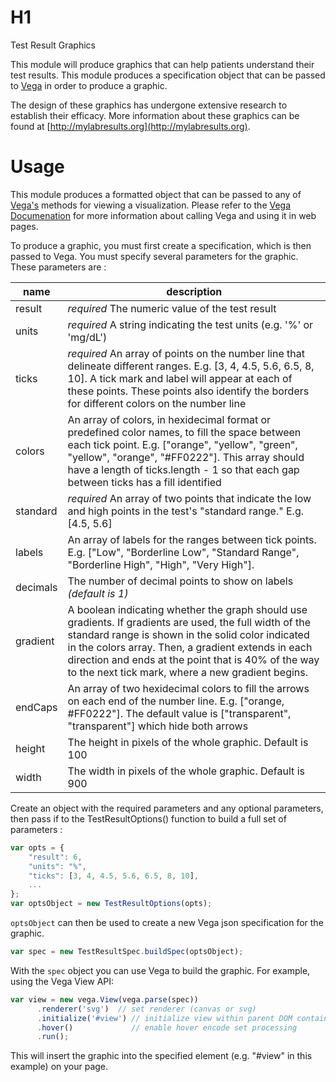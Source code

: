 # H1
Test Result Graphics

This module will produce graphics that can help patients understand their test results. This module produces a specification object that can be passed to [Vega](https://vega.github.io/vega/) in order to produce a graphic.

The design of these graphics has undergone extensive research to establish their efficacy. More information about these graphics can be found at [http://mylabresults.org](http://mylabresults.org).

# Usage

This module produces a formatted object that can be passed to any of [Vega's](https://vega.github.io/vega/) methods for viewing a visualization. Please refer to the [Vega Documenation](https://vega.github.io/vega/usage/) for more information about calling Vega and using it in web pages.

To produce a graphic, you must first create a specification, which is then passed to Vega. You must specify several parameters for the graphic. These parameters are :

| name | description |
| ---- | ----------- |
| result | *required* The numeric value of the test result |
| units | *required* A string indicating the test units (e.g. '%' or 'mg/dL')|
| ticks | *required* An array of points on the number line that delineate different ranges. E.g. [3, 4, 4.5, 5.6, 6.5, 8, 10]. A tick mark and label will appear at each of these points. These points also identify the borders for different colors on the number line |
| colors | An array of colors, in hexidecimal format or predefined color names, to fill the space between each tick point. E.g. ["orange", "yellow", "green", "yellow", "orange", "#FF0222"]. This array should have a length of ticks.length - 1 so that each gap between ticks has a fill identified |
| standard | *required* An array of two points that indicate the low and high points in the test's "standard range." E.g. [4.5, 5.6] |
| labels | An array of labels for the ranges between tick points. E.g. ["Low", "Borderline Low", "Standard Range", "Borderline High", "High", "Very High"]. |
| decimals | The number of decimal points to show on labels *(default is 1)* |
| gradient | A boolean indicating whether the graph should use gradients. If gradients are used, the full width of the standard range is shown in the solid color indicated in the colors array. Then, a gradient extends in each direction and ends at the point that is 40% of the way to the next tick mark, where a new gradient begins. |
| endCaps | An array of two hexidecimal colors to fill the arrows on each end of the number line. E.g. ["orange, #FF0222"]. The default value is ["transparent", "transparent"] which hide both arrows |
| height | The height in pixels of the whole graphic. Default is 100 |
| width | The width in pixels of the whole graphic. Default is 900 |

Create an object with the required parameters and any optional parameters, then pass if to the TestResultOptions() function to build a full set of parameters :

``` javascript
var opts = {
    "result": 6,
    "units": "%",
    "ticks": [3, 4, 4.5, 5.6, 6.5, 8, 10],
    ...
};
var optsObject = new TestResultOptions(opts);
```

`optsObject` can then be used to create a new Vega json specification for the graphic.

``` javascript
var spec = new TestResultSpec.buildSpec(optsObject);
```

With the `spec` object you can use Vega to build the graphic. For example, using the Vega View API:

``` javascript
var view = new vega.View(vega.parse(spec))
      .renderer('svg')  // set renderer (canvas or svg)
      .initialize('#view') // initialize view within parent DOM container
      .hover()             // enable hover encode set processing
      .run();
```

This will insert the graphic into the specified element (e.g. "#view" in this example) on your page.
